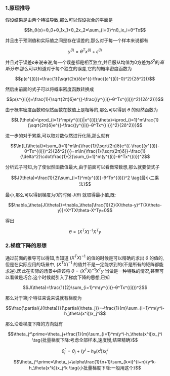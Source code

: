 ### 1.原理推导
假设结果是由两个特征导致,那么可以假设拟合的平面是

$$h_θ(x)=θ_0+θ_1x_1+θ_2x_2=\sum_{i=0}^nθ_ix_i=θ^Tx$$

并且由于预测值和实际值之间是存在误差的,那么对于每一个样本来说都有

$$y^{(i)}=θ^Tx^{(i)}+\epsilon^{(i)}$$

并且对于误差$ε$来说来说,每一个误差都是相互独立,并且服从均值为0方差为$δ^2$的*高斯分布*.那么可以知道对于每个独立的误差,它的的概率密度函数为

$$p(ε^{(i)})=\frac{1}{\sqrt{2π}δ}e^{(-\frac{(ε^{(i)}-0)^2}{2δ^2})}$$

然后由前面的式子可以将概率密度函数转换成

$$p(ε^{(i)})=\frac{1}{\sqrt{2π}δ}e^{(-\frac{(y^{(i)}-θ^Tx^{(i)})^2}{2δ^2})}$$

由于概率密度函数和似然函数在数值上是相等的,那么可以得到 $\theta$ 的似然函数为

$$L(\theta)=\prod_{i=1}^mp(y^{(i)}|x^{(i)};\theta)=\prod_{i=1}^m\frac{1}{\sqrt{2π}δ}e^{(-\frac{(y^{(i)}-θ^Tx^{(i)})^2}{2δ^2})}$$

进一步的对于累乘,可以取对数似然进行化简,那么就有

$$\ln{L(\theta)}=\sum_{i=1}^m\ln{\frac{1}{\sqrt{2π}δ}e^{(-\frac{(y^{(i)}-θ^Tx^{(i)})^2}{2δ^2})}}=m\ln{\frac{1}{\sqrt{2π}δ}}-\frac{1}{\delta^2}\cdot\frac{1}{2}\sum_{i=1}^m(y^{(i)}-θ^Tx^{(i)})^2$$

分析式子可知,为了使似然函数值最大,由于前面可以看做常数想,那么就要使式子

$$J(\theta)=\frac{1}{2}\sum_{i=1}^m(y^{(i)}-θ^Tx^{(i)})^2 \tag{最小二乘法}$$

最小,那么可以得到梯度为0的时候 $J(\theta)$ 就取得最小值,既:

$$\nabla_\theta{J(\theta)}=\nabla_\theta[\frac{1}{2}(X\theta-y)^T(X\theta-y)]=X^TX\theta-X^Ty=0$$

得出

$$\theta=(X^TX)^{-1}X^Ty$$

### 2.梯度下降的思想
通过前面的推导可以得知,当知道 $(X^TX)^{-1}$ 的值的时候是可以精确的求出 $\theta$ 的值的,但是在实际应用的场景中, $(X^TX)^{-1}$ 的值并不是一定能求到的(不是所有的矩阵都能求逆).因此在实际的场景中应该将 $\theta=(X^TX)^{-1}X^Ty$ 当做是一种特殊的情况,甚至可以看做是巧合.这个时候就引入了梯度下降的思想,已知

$$J(\theta)=\frac{1}{2}\sum_{i=1}^m(y^{(i)}-θ^Tx^{(i)})^2$$

那么对于第j个特征来说来说就有梯度为

$$\frac{\partial{J(\theta)}}{\partial{\theta_j}}=-\frac{1}{m}\sum_{i=1}^m(y^i-h_\theta(x^i))x_j^i$$

那么沿着梯度下降的方向就有

$$\theta_j^\prime=\theta_j+\frac{1}{m}\sum_{i=1}^m(y^i-h_\theta(x^i))x_j^i \tag{批量梯度下降:考虑全部样本,速度慢,结果精确}$$

$$\theta_j^\prime=\theta_j+(y^i-h_\theta(x^i))x_j^i \tag{随机梯度下降:每次一个样本,速度快,结果看脸}$$

$$\theta_j^\prime=\theta_j+\alpha\frac{1}{n+1}\sum_{k=i}^{i+n}(y^k-h_\theta(x^k))x_j^k \tag{小批量梯度下降:一般用这个}$$
